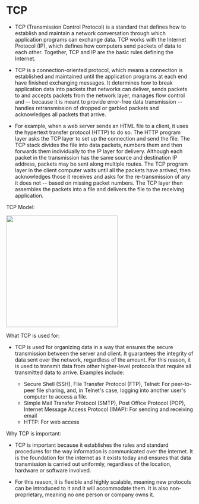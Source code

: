 # TCP

- TCP (Transmission Control Protocol) is a standard that defines how to establish and 
maintain a network conversation through which application programs can exchange data. 
TCP works with the Internet Protocol (IP), which defines how computers send 
packets of data to each other. Together, TCP and IP are the basic rules defining the Internet.

- TCP is a connection-oriented protocol, which means a connection is established and 
maintained until the application programs at each end have finished exchanging messages. 
It determines how to break application data into packets that networks can deliver, sends 
packets to and accepts packets from the network layer, manages flow control and --
because it is meant to provide error-free data transmission -- handles retransmission of 
dropped or garbled packets and acknowledges all packets that arrive.

- For example, when a web server sends an HTML file to a client, it uses the hypertext 
transfer protocol (HTTP) to do so. The HTTP program layer asks the TCP layer to set up the 
connection and send the file. The TCP stack divides the file into data packets, numbers them 
and then forwards them individually to the IP layer for delivery. Although each packet in the 
transmission has the same source and destination IP address, packets may be sent along 
multiple routes. The TCP program layer in the client computer waits until all the packets 
have arrived, then acknowledges those it receives and asks for the re-transmission of any it 
does not -- based on missing packet numbers. The TCP layer then assembles the packets 
into a file and delivers the file to the receiving application.

TCP Model:

<img src="https://github.com/Rasmika-b/Comparison_Study_UDP_TCP/assets/60094457/1ed83e99-f4eb-4b7c-899a-ee7719a8149c" width="300"/>

What TCP is used for: 

- TCP is used for organizing data in a way that ensures the secure 
transmission between the server and client. It guarantees the integrity of data sent over the 
network, regardless of the amount. For this reason, it is used to transmit data from other 
higher-level protocols that require all transmitted data to arrive. Examples include:

  - Secure Shell (SSH), File Transfer Protocol (FTP), Telnet: For peer-to-peer file sharing, and, 
in Telnet's case, logging into another user's computer to access a file.
  - Simple Mail Transfer Protocol (SMTP), Post Office Protocol (POP), Internet Message 
Access Protocol (IMAP): For sending and receiving email
  - HTTP: For web access

Why TCP is important: 

- TCP is important because it establishes the rules and standard 
procedures for the way information is communicated over the internet. It is the foundation 
for the internet as it exists today and ensures that data transmission is carried out 
uniformly, regardless of the location, hardware or software involved.

- For this reason, it is flexible and highly scalable, meaning new protocols can be introduced to it and it will 
accommodate them. It is also non-proprietary, meaning no one person or company owns it.
